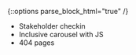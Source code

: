 {::options parse_block_html="true" /}
<section class="accordion-wrapper">

<!-- <div class="accordion-title js-trigger-content-toggle">
Topic: UX & Accessibility
</div> -->

- Stakeholder checkin
- Inclusive carousel with JS
- 404 pages

<!-- How do we make it move? (CSS animation and SVG version) -->

<!-- {::options parse_block_html="true" /}
<div class="accordion-title has-no-content js-content-toggle-ignore">

Slides

[PDF](files/w11-.min.pdf){:target="_blank"} ( KB)

</div>

<div class="accordion-title js-trigger-content-toggle">
Links + Resources
</div>

<div class="accordion-title js-trigger-content-toggle">
Homework
</div> -->

</section>
